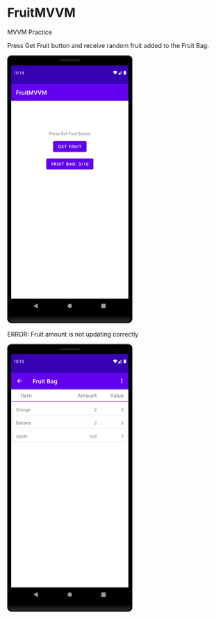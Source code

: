 # FruitMVVM

MVVM Practice

Press Get Fruit button and receive random fruit added to the Fruit Bag.

![Screenshot](fruita.png?raw=true "Fruit Screen 1")

ERROR: Fruit amount is not updating correctly

![Screenshot](fruitb.png?raw=true "Fruit Screen 2")
